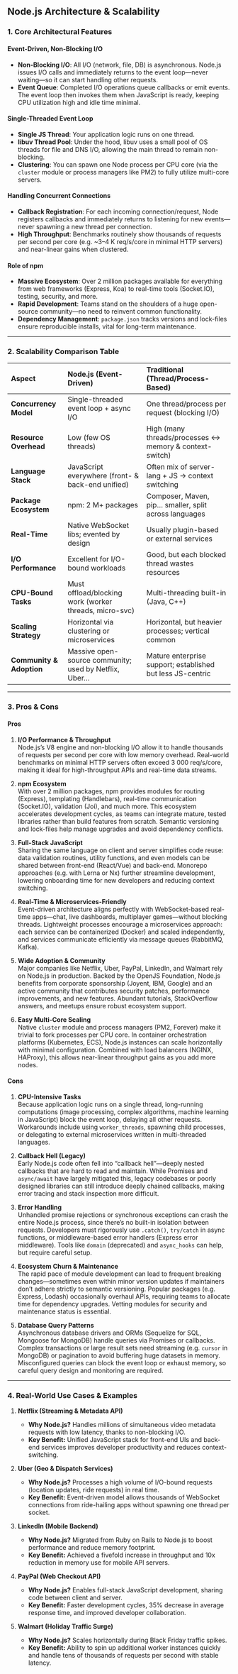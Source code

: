 ## Node.js Architecture & Scalability

### 1. Core Architectural Features

#### Event-Driven, Non-Blocking I/O

- **Non-Blocking I/O**: All I/O (network, file, DB) is asynchronous. Node.js issues I/O calls and immediately returns to the event loop—never waiting—so it can start handling other requests.
- **Event Queue**: Completed I/O operations queue callbacks or emit events. The event loop then invokes them when JavaScript is ready, keeping CPU utilization high and idle time minimal.

#### Single-Threaded Event Loop

- **Single JS Thread**: Your application logic runs on one thread.
- **libuv Thread Pool**: Under the hood, libuv uses a small pool of OS threads for file and DNS I/O, allowing the main thread to remain non-blocking.
- **Clustering**: You can spawn one Node process per CPU core (via the `cluster` module or process managers like PM2) to fully utilize multi-core servers.

#### Handling Concurrent Connections

- **Callback Registration**: For each incoming connection/request, Node registers callbacks and immediately returns to listening for new events—never spawning a new thread per connection.
- **High Throughput**: Benchmarks routinely show thousands of requests per second per core (e.g. ~3–4 K req/s/core in minimal HTTP servers) and near-linear gains when clustered.

#### Role of npm

- **Massive Ecosystem**: Over 2 million packages available for everything from web frameworks (Express, Koa) to real-time tools (Socket.IO), testing, security, and more.
- **Rapid Development**: Teams stand on the shoulders of a huge open-source community—no need to reinvent common functionality.
- **Dependency Management**: `package.json` tracks versions and lock-files ensure reproducible installs, vital for long-term maintenance.

---

### 2. Scalability Comparison Table

| Aspect                   | Node.js (Event-Driven)                                 | Traditional (Thread/Process-Based)                         |
| :----------------------- | :----------------------------------------------------- | :--------------------------------------------------------- |
| **Concurrency Model**    | Single-threaded event loop + async I/O                 | One thread/process per request (blocking I/O)              |
| **Resource Overhead**    | Low (few OS threads)                                   | High (many threads/processes ↔ memory & context-switch)    |
| **Language Stack**       | JavaScript everywhere (front- & back-end unified)      | Often mix of server-lang + JS → context switching          |
| **Package Ecosystem**    | npm: 2 M+ packages                                     | Composer, Maven, pip… smaller, split across languages      |
| **Real-Time**            | Native WebSocket libs; evented by design               | Usually plugin-based or external services                  |
| **I/O Performance**      | Excellent for I/O-bound workloads                      | Good, but each blocked thread wastes resources             |
| **CPU-Bound Tasks**      | Must offload/blocking work (worker threads, micro-svc) | Multi-threading built-in (Java, C++)                       |
| **Scaling Strategy**     | Horizontal via clustering or microservices             | Horizontal, but heavier processes; vertical common         |
| **Community & Adoption** | Massive open-source community; used by Netflix, Uber…  | Mature enterprise support; established but less JS-centric |

---

### 3. Pros & Cons

#### Pros

1. **I/O Performance & Throughput**  
   Node.js’s V8 engine and non-blocking I/O allow it to handle thousands of requests per second per core with low memory overhead. Real-world benchmarks on minimal HTTP servers often exceed 3 000 req/s/core, making it ideal for high-throughput APIs and real-time data streams.

2. **npm Ecosystem**  
   With over 2 million packages, npm provides modules for routing (Express), templating (Handlebars), real-time communication (Socket.IO), validation (Joi), and much more. This ecosystem accelerates development cycles, as teams can integrate mature, tested libraries rather than build features from scratch. Semantic versioning and lock-files help manage upgrades and avoid dependency conflicts.

3. **Full-Stack JavaScript**  
   Sharing the same language on client and server simplifies code reuse: data validation routines, utility functions, and even models can be shared between front-end (React/Vue) and back-end. Monorepo approaches (e.g. with Lerna or Nx) further streamline development, lowering onboarding time for new developers and reducing context switching.

4. **Real-Time & Microservices-Friendly**  
   Event-driven architecture aligns perfectly with WebSocket-based real-time apps—chat, live dashboards, multiplayer games—without blocking threads. Lightweight processes encourage a microservices approach: each service can be containerized (Docker) and scaled independently, and services communicate efficiently via message queues (RabbitMQ, Kafka).

5. **Wide Adoption & Community**  
   Major companies like Netflix, Uber, PayPal, LinkedIn, and Walmart rely on Node.js in production. Backed by the OpenJS Foundation, Node.js benefits from corporate sponsorship (Joyent, IBM, Google) and an active community that contributes security patches, performance improvements, and new features. Abundant tutorials, StackOverflow answers, and meetups ensure robust ecosystem support.

6. **Easy Multi-Core Scaling**  
   Native `cluster` module and process managers (PM2, Forever) make it trivial to fork processes per CPU core. In container orchestration platforms (Kubernetes, ECS), Node.js instances can scale horizontally with minimal configuration. Combined with load balancers (NGINX, HAProxy), this allows near-linear throughput gains as you add more nodes.

#### Cons

1. **CPU-Intensive Tasks**  
   Because application logic runs on a single thread, long-running computations (image processing, complex algorithms, machine learning in JavaScript) block the event loop, delaying all other requests. Workarounds include using `worker_threads`, spawning child processes, or delegating to external microservices written in multi-threaded languages.

2. **Callback Hell (Legacy)**  
   Early Node.js code often fell into “callback hell”—deeply nested callbacks that are hard to read and maintain. While Promises and `async/await` have largely mitigated this, legacy codebases or poorly designed libraries can still introduce deeply chained callbacks, making error tracing and stack inspection more difficult.

3. **Error Handling**  
   Unhandled promise rejections or synchronous exceptions can crash the entire Node.js process, since there’s no built-in isolation between requests. Developers must rigorously use `.catch()`, `try/catch` in async functions, or middleware-based error handlers (Express error middleware). Tools like `domain` (deprecated) and `async_hooks` can help, but require careful setup.

4. **Ecosystem Churn & Maintenance**  
   The rapid pace of module development can lead to frequent breaking changes—sometimes even within minor version updates if maintainers don’t adhere strictly to semantic versioning. Popular packages (e.g. Express, Lodash) occasionally overhaul APIs, requiring teams to allocate time for dependency upgrades. Vetting modules for security and maintenance status is essential.

5. **Database Query Patterns**  
   Asynchronous database drivers and ORMs (Sequelize for SQL, Mongoose for MongoDB) handle queries via Promises or callbacks. Complex transactions or large result sets need streaming (e.g. `cursor` in MongoDB) or pagination to avoid buffering huge datasets in memory. Misconfigured queries can block the event loop or exhaust memory, so careful query design and monitoring are required.

---

### 4. Real-World Use Cases & Examples

1. **Netflix (Streaming & Metadata API)**

   - **Why Node.js?** Handles millions of simultaneous video metadata requests with low latency, thanks to non-blocking I/O.
   - **Key Benefit:** Unified JavaScript stack for front-end UIs and back-end services improves developer productivity and reduces context-switching.

2. **Uber (Geo & Dispatch Services)**

   - **Why Node.js?** Processes a high volume of I/O-bound requests (location updates, ride requests) in real time.
   - **Key Benefit:** Event-driven model allows thousands of WebSocket connections from ride-hailing apps without spawning one thread per socket.

3. **LinkedIn (Mobile Backend)**

   - **Why Node.js?** Migrated from Ruby on Rails to Node.js to boost performance and reduce memory footprint.
   - **Key Benefit:** Achieved a fivefold increase in throughput and 10x reduction in memory use for mobile API servers.

4. **PayPal (Web Checkout API)**

   - **Why Node.js?** Enables full-stack JavaScript development, sharing code between client and server.
   - **Key Benefit:** Faster development cycles, 35% decrease in average response time, and improved developer collaboration.

5. **Walmart (Holiday Traffic Surge)**
   - **Why Node.js?** Scales horizontally during Black Friday traffic spikes.
   - **Key Benefit:** Ability to spin up additional worker instances quickly and handle tens of thousands of requests per second with stable latency.
